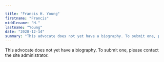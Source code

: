 ```yaml
---

title: "Francis H. Young"
firstname: "Francis"
middlename: "H."
lastname: "Young"
date: "2020-12-14"
summary: "This advocate does not yet have a biography. To submit one, please contact the site administrator."
---
```

This advocate does not yet have a biography. To submit one, please contact the site administrator.

